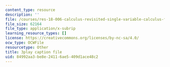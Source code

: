 ```yaml
---
content_type: resource
description: ''
file: /courses/res-18-006-calculus-revisited-single-variable-calculus-fall-2010/84992aa3be8e24116ae5409d1ace48c2_7GZTjIxm32I.srt
file_size: 62164
file_type: application/x-subrip
learning_resource_types: []
license: https://creativecommons.org/licenses/by-nc-sa/4.0/
ocw_type: OCWFile
resourcetype: Other
title: 3play caption file
uid: 84992aa3-be8e-2411-6ae5-409d1ace48c2
---
```

